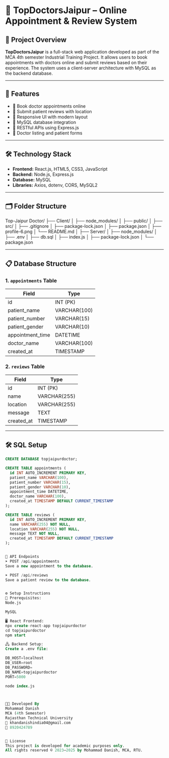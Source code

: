 # 🏥 TopDoctorsJaipur – Online Appointment & Review System

## 📌 Project Overview

**TopDoctorsJaipur** is a full-stack web application developed as part of the MCA 4th semester Industrial Training Project. It allows users to book appointments with doctors online and submit reviews based on their experience. The system uses a client-server architecture with MySQL as the backend database.

---

## 🚀 Features

- 🔹 Book doctor appointments online
- 🔹 Submit patient reviews with location
- 🔹 Responsive UI with modern layout
- 🔹 MySQL database integration
- 🔹 RESTful APIs using Express.js
- 🔹 Doctor listing and patient forms

---

## 🛠️ Technology Stack

- **Frontend:** React.js, HTML5, CSS3, JavaScript
- **Backend:** Node.js, Express.js
- **Database:** MySQL
- **Libraries:** Axios, dotenv, CORS, MySQL2

---

## 🗂️ Folder Structure

Top-Jaipur Doctor/
├── Client/
│   ├── node_modules/
│   ├── public/
│   ├── src/
│   ├── .gitignore
│   ├── package-lock.json
│   ├── package.json
│   ├── profile-6.png
│   └── README.md
│
├── Server/
│   ├── node_modules/
│   ├── .env
│   ├── db.sql
│   ├── index.js
│   ├── package-lock.json
│   └── package.json





---

## 📋 Database Structure

### 1. `appointments` Table

| Field            | Type         |
|------------------|--------------|
| id               | INT (PK)     |
| patient_name     | VARCHAR(100) |
| patient_number   | VARCHAR(15)  |
| patient_gender   | VARCHAR(10)  |
| appointment_time | DATETIME     |
| doctor_name      | VARCHAR(100) |
| created_at       | TIMESTAMP    |

### 2. `reviews` Table

| Field      | Type          |
|------------|---------------|
| id         | INT (PK)      |
| name       | VARCHAR(255)  |
| location   | VARCHAR(255)  |
| message    | TEXT          |
| created_at | TIMESTAMP     |

---

## 🛠️ SQL Setup

```sql
CREATE DATABASE topjaipurdoctor;

CREATE TABLE appointments (
  id INT AUTO_INCREMENT PRIMARY KEY,
  patient_name VARCHAR(100),
  patient_number VARCHAR(15),
  patient_gender VARCHAR(10),
  appointment_time DATETIME,
  doctor_name VARCHAR(100),
  created_at TIMESTAMP DEFAULT CURRENT_TIMESTAMP
);

CREATE TABLE reviews (
  id INT AUTO_INCREMENT PRIMARY KEY,
  name VARCHAR(255) NOT NULL,
  location VARCHAR(255) NOT NULL,
  message TEXT NOT NULL,
  created_at TIMESTAMP DEFAULT CURRENT_TIMESTAMP
);


🔗 API Endpoints
➤ POST /api/appointments
Save a new appointment to the database.

➤ POST /api/reviews
Save a patient review to the database.


⚙️ Setup Instructions
🔧 Prerequisites:
Node.js

MySQL

🖥️ React Frontend:
npx create-react-app topjaipurdoctor
cd topjaipurdoctor
npm start

🖧 Backend Setup:
Create a .env file:

DB_HOST=localhost
DB_USER=root
DB_PASSWORD=
DB_NAME=topjaipurdoctor
PORT=5000

node index.js



👨‍💻 Developed By
Mohammad Danish
MCA (4th Semester)
Rajasthan Technical University
📧 khandanishindia04@gmail.com
📱 8920424789


📜 License
This project is developed for academic purposes only.
All rights reserved © 2023–2025 by Mohammad Danish, MCA, RTU.

